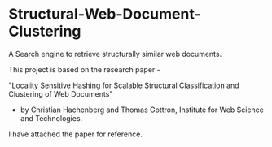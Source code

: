 Structural-Web-Document-Clustering
==================================

A Search engine to retrieve structurally similar web documents.

This project is based on the research paper -

"Locality Sensitive Hashing for Scalable Structural
Classification and Clustering of Web Documents"

 - by Christian Hachenberg and Thomas Gottron,
      Institute for Web Science and Technologies.

I have attached the paper for reference.